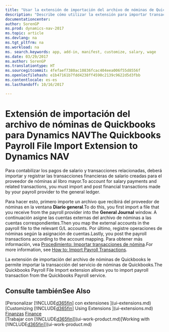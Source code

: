 ```yaml
---
title: "Usar la extensión de importación del archivo de nóminas de Quickbooks"
description: "Describe cómo utilizar la extensión para importar transacciones de salario y nóminas desde el servicio Quickbooks Payroll."
documentationcenter: 
author: SorenGP
ms.prod: dynamics-nav-2017
ms.topic: article
ms.devlang: na
ms.tgt_pltfrm: na
ms.workload: na
ms. search.keywords: app, add-in, manifest, customize, salary, wage
ms.date: 03/29/2017
ms.author: SorenGP
ms.translationtype: HT
ms.sourcegitcommit: 4fefaef7380ac10836fcac404eea006f55d8556f
ms.openlocfilehash: e1b47161b7fdd4238ff4590c2139c9622d5d3fbb
ms.contentlocale: es-es
ms.lasthandoff: 10/16/2017

---
```

# <a name="the-quickbooks-payroll-file-import-extension-to-dynamics-nav"></a><span data-ttu-id="9bb1e-103">Extensión de importación del archivo de nóminas de Quickbooks para Dynamics NAV</span><span class="sxs-lookup"><span data-stu-id="9bb1e-103">The Quickbooks Payroll File Import Extension to Dynamics NAV</span></span>
<span data-ttu-id="9bb1e-104">Para contabilizar los pagos de salario y transacciones relacionadas, deberá importar y registrar las transacciones financieras de salario creadas para el proveedor de nóminas al libro mayor.</span><span class="sxs-lookup"><span data-stu-id="9bb1e-104">To account for salary payments and related transactions, you must import and post financial transactions made by your payroll provider to the general ledger.</span></span>

<span data-ttu-id="9bb1e-105">Para hacer esto, primero importe un archivo que recibirá del proveedor de nóminas en la ventana **Diario general**.</span><span class="sxs-lookup"><span data-stu-id="9bb1e-105">To do this, you first import a file that you receive from the payroll provider into the **General Journal** window.</span></span> <span data-ttu-id="9bb1e-106">A continuación asigne las cuentas externas del archivo de nóminas a las cuentas correspondientes.</span><span class="sxs-lookup"><span data-stu-id="9bb1e-106">Then you map the external accounts in the payroll file to the relevant G/L accounts.</span></span> <span data-ttu-id="9bb1e-107">Por último, registre operaciones de nóminas según la asignación de cuentas.</span><span class="sxs-lookup"><span data-stu-id="9bb1e-107">Lastly, you post the payroll transactions according to the account mapping.</span></span> <span data-ttu-id="9bb1e-108">Para obtener más información, vea [Procedimiento: Importar transacciones de nómina](finance-how-import-payroll-transactions.md).</span><span class="sxs-lookup"><span data-stu-id="9bb1e-108">For more information, see [How to: Import Payroll Transactions](finance-how-import-payroll-transactions.md).</span></span>

<span data-ttu-id="9bb1e-109">La extensión de importación del archivo de nóminas de Quickbooks le permite importar la transacción del servicio de nóminas de Quickbooks.</span><span class="sxs-lookup"><span data-stu-id="9bb1e-109">The Quickbooks Payroll File Import extension allows you to import payroll transaction from the Quickbooks Payroll service.</span></span>

## <a name="see-also"></a><span data-ttu-id="9bb1e-110">Consulte también</span><span class="sxs-lookup"><span data-stu-id="9bb1e-110">See Also</span></span>
<span data-ttu-id="9bb1e-111">[Personalizar [!INCLUDE[d365fin](includes/d365fin_md.md)] con extensiones ](ui-extensions.md)  </span><span class="sxs-lookup"><span data-stu-id="9bb1e-111">[Customizing [!INCLUDE[d365fin](includes/d365fin_md.md)] Using Extensions ](ui-extensions.md)  </span></span>  
<span data-ttu-id="9bb1e-112">[Finanzas](finance.md)  </span><span class="sxs-lookup"><span data-stu-id="9bb1e-112">[Finance](finance.md)  </span></span>  
<span data-ttu-id="9bb1e-113">[Trabajar con [!INCLUDE[d365fin](includes/d365fin_md.md)]](ui-work-product.md)</span><span class="sxs-lookup"><span data-stu-id="9bb1e-113">[Working with [!INCLUDE[d365fin](includes/d365fin_md.md)]](ui-work-product.md)</span></span>

